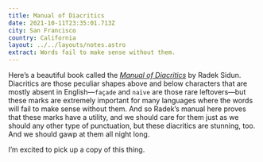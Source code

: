 ```yaml
---
title: Manual of Diacritics
date: 2021-10-11T23:35:01.713Z
city: San Francisco
country: California
layout: ../../layouts/notes.astro
extract: Words fail to make sense without them.
---
```

Here’s a beautiful book called the [_Manual of Diacritics_](http://manualofdiacritics.eu/) by Radek Sidun. Diacritics are those peculiar shapes above and below characters that are mostly absent in English—`façade` and `naïve` are those rare leftovers—but these marks are extremely important for many languages where the words will fail to make sense without them. And so Radek’s manual here proves that these marks have a utility, and we should care for them just as we should any other type of punctuation, but these diacritics are stunning, too. And we should gawp at them all night long.

I’m excited to pick up a copy of this thing.